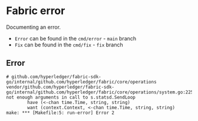 Fabric error
============

Documenting an error.

- `Error` can be found in the `cmd/error` - `main` branch
- `Fix` can be found in the `cmd/fix` - `fix` branch

Error
-----

```
# github.com/hyperledger/fabric-sdk-go/internal/github.com/hyperledger/fabric/core/operations
vendor/github.com/hyperledger/fabric-sdk-go/internal/github.com/hyperledger/fabric/core/operations/system.go:225:49: not enough arguments in call to s.statsd.SendLoop
        have (<-chan time.Time, string, string)
        want (context.Context, <-chan time.Time, string, string)
make: *** [Makefile:5: run-error] Error 2
```